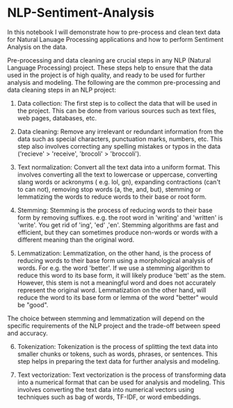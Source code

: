 # NLP-Sentiment-Analysis

In this notebook I will demonstrate how to pre-process and clean text data for Natural Lanuage Processing applications and how to perform Sentiment Analysis on the data.

Pre-processing and data cleaning are crucial steps in any NLP (Natural Language Processing) project. These steps help to ensure that the data used in the project is of high quality, and ready to be used for further analysis and modeling. The following are the common pre-processing and data cleaning steps in an NLP project:

1. Data collection: The first step is to collect the data that will be used in the project. This can be done from various sources such as text files, web pages, databases, etc.


2. Data cleaning: Remove any irrelevant or redundant information from the data such as special characters, punctuation marks, numbers, etc. This step also involves correcting any spelling mistakes or typos in the data ('recieve' > 'receive', 'brocoli' > 'broccoli').


3. Text normalization: Convert all the text data into a uniform format. This involves converting all the text to lowercase or uppercase, converting slang words or ackronyms ( e.g. lol, gn), expanding contractions (can't to can not), removing stop words (a, the, and, but), stemming or lemmatizing the words to reduce words to their base or root form.


4. Stemming: Stemming is the process of reducing words to their base form by removing suffixes. e.g. the root word in 'writing' and 'written' is 'write'. You get rid of 'ing', 'ed' ,'en'. Stemming algorithms are fast and efficient, but they can sometimes produce non-words or words with a different meaning than the original word.


5. Lemmatization: Lemmatization, on the other hand, is the process of reducing words to their base form using a morphological analysis of words. For e.g. the word 'better'. If we use a stemming algorithm to reduce this word to its base form, it will likely produce 'bett' as the stem. However, this stem is not a meaningful word and does not accurately represent the original word. Lemmatization on the other hand, will reduce the word to its base form or lemma of the word "better" would be "good".

The choice between stemming and lemmatization will depend on the specific requirements of the NLP project and the trade-off between speed and accuracy.


6. Tokenization: Tokenization is the process of splitting the text data into smaller chunks or tokens, such as words, phrases, or sentences. This step helps in preparing the text data for further analysis and modeling.


7. Text vectorization: Text vectorization is the process of transforming data into a numerical format that can be used for analysis and modeling. This involves converting the text data into numerical vectors using techniques such as bag of words, TF-IDF, or word embeddings.
